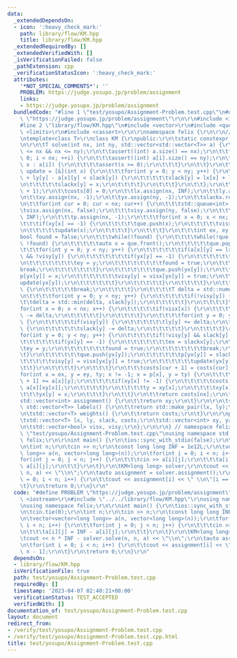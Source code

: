```yaml
---
data:
  _extendedDependsOn:
  - icon: ':heavy_check_mark:'
    path: library/flow/KM.hpp
    title: library/flow/KM.hpp
  _extendedRequiredBy: []
  _extendedVerifiedWith: []
  _isVerificationFailed: false
  _pathExtension: cpp
  _verificationStatusIcon: ':heavy_check_mark:'
  attributes:
    '*NOT_SPECIAL_COMMENTS*': ''
    PROBLEM: https://judge.yosupo.jp/problem/assignment
    links:
    - https://judge.yosupo.jp/problem/assignment
  bundledCode: "#line 1 \"test/yosupo/Assignment-Problem.test.cpp\"\n#define PROBLEM\
    \ \"https://judge.yosupo.jp/problem/assignment\"\r\n\r\n#include <iostream>\r\n\
    #line 2 \"library/flow/KM.hpp\"\n#include <vector>\r\n#include <queue>\r\n#include\
    \ <limits>\r\n#include <cassert>\r\n\r\nnamespace felix {\r\n\r\n// https://atcoder.jp/contests/abc247/submissions/30867023\r\
    \ntemplate<class T>\r\nclass KM {\r\npublic:\r\n\tstatic constexpr T INF = std::numeric_limits<T>::max();\r\
    \n\r\n\tT solve(int nx, int ny, std::vector<std::vector<T>> a) {\r\n\t\tassert(0\
    \ <= nx && nx <= ny);\r\n\t\tassert((int) a.size() == nx);\r\n\t\tfor(int i =\
    \ 0; i < nx; ++i) {\r\n\t\t\tassert((int) a[i].size() == ny);\r\n\t\t\tfor(auto\
    \ x : a[i]) {\r\n\t\t\t\tassert(x >= 0);\r\n\t\t\t}\r\n\t\t}\r\n\t\t\r\n\t\tauto\
    \ update = [&](int x) {\r\n\t\t\tfor(int y = 0; y < ny; y++) {\r\n\t\t\t\tif(lx[x]\
    \ + ly[y] - a[x][y] < slack[y]) {\r\n\t\t\t\t\tslack[y] = lx[x] + ly[y] - a[x][y];\r\
    \n\t\t\t\t\tslackx[y] = x;\r\n\t\t\t\t}\r\n\t\t\t}\r\n\t\t};\r\n\t\t\r\n\t\tcosts.resize(nx\
    \ + 1);\r\n\t\tcosts[0] = 0;\r\n\t\tlx.assign(nx, INF);\r\n\t\tly.assign(ny, 0);\r\
    \n\t\txy.assign(nx, -1);\r\n\t\tyx.assign(ny, -1);\r\n\t\tslackx.resize(ny);\r\
    \n\t\tfor(int cur = 0; cur < nx; cur++) {\r\n\t\t\tstd::queue<int> que;\r\n\t\t\
    \tvisx.assign(nx, false);\r\n\t\t\tvisy.assign(ny, false);\r\n\t\t\tslack.assign(ny,\
    \ INF);\r\n\t\t\tp.assign(nx, -1);\r\n\t\t\tfor(int x = 0; x < nx; x++) {\r\n\t\
    \t\t\tif(xy[x] == -1) {\r\n\t\t\t\t\tque.push(x);\r\n\t\t\t\t\tvisx[x] = true;\r\
    \n\t\t\t\t\tupdate(x);\r\n\t\t\t\t}\r\n\t\t\t}\r\n\t\t\tint ex, ey;\r\n\t\t\t\
    bool found = false;\r\n\t\t\twhile(!found) {\r\n\t\t\t\twhile(!que.empty() &&\
    \ !found) {\r\n\t\t\t\t\tauto x = que.front();\r\n\t\t\t\t\tque.pop();\r\n\t\t\
    \t\t\tfor(int y = 0; y < ny; y++) {\r\n\t\t\t\t\t\tif(a[x][y] == lx[x] + ly[y]\
    \ && !visy[y]) {\r\n\t\t\t\t\t\t\tif(yx[y] == -1) {\r\n\t\t\t\t\t\t\t\tex = x;\r\
    \n\t\t\t\t\t\t\t\tey = y;\r\n\t\t\t\t\t\t\t\tfound = true;\r\n\t\t\t\t\t\t\t\t\
    break;\r\n\t\t\t\t\t\t\t}\r\n\t\t\t\t\t\t\tque.push(yx[y]);\r\n\t\t\t\t\t\t\t\
    p[yx[y]] = x;\r\n\t\t\t\t\t\t\tvisy[y] = visx[yx[y]] = true;\r\n\t\t\t\t\t\t\t\
    update(yx[y]);\r\n\t\t\t\t\t\t}\r\n\t\t\t\t\t}\r\n\t\t\t\t}\r\n\t\t\t\tif(found)\
    \ {\r\n\t\t\t\t\tbreak;\r\n\t\t\t\t}\r\n\t\t\t\tT delta = std::numeric_limits<T>::max();\r\
    \n\t\t\t\tfor(int y = 0; y < ny; y++) {\r\n\t\t\t\t\tif(!visy[y]) {\r\n\t\t\t\t\
    \t\tdelta = std::min(delta, slack[y]);\r\n\t\t\t\t\t}\r\n\t\t\t\t}\r\n\t\t\t\t\
    for(int x = 0; x < nx; x++) {\r\n\t\t\t\t\tif(visx[x]) {\r\n\t\t\t\t\t\tlx[x]\
    \ -= delta;\r\n\t\t\t\t\t}\r\n\t\t\t\t}\r\n\t\t\t\tfor(int y = 0; y < ny; y++)\
    \ {\r\n\t\t\t\t\tif(visy[y]) {\r\n\t\t\t\t\t\tly[y] += delta;\r\n\t\t\t\t\t} else\
    \ {\r\n\t\t\t\t\t\tslack[y] -= delta;\r\n\t\t\t\t\t}\r\n\t\t\t\t}\r\n\t\t\t\t\
    for(int y = 0; y < ny; y++) {\r\n\t\t\t\t\tif(!visy[y] && slack[y] == 0) {\r\n\
    \t\t\t\t\t\tif(yx[y] == -1) {\r\n\t\t\t\t\t\t\tex = slackx[y];\r\n\t\t\t\t\t\t\
    \tey = y;\r\n\t\t\t\t\t\t\tfound = true;\r\n\t\t\t\t\t\t\tbreak;\r\n\t\t\t\t\t\
    \t}\r\n\t\t\t\t\t\tque.push(yx[y]);\r\n\t\t\t\t\t\tp[yx[y]] = slackx[y];\r\n\t\
    \t\t\t\t\tvisy[y] = visx[yx[y]] = true;\r\n\t\t\t\t\t\tupdate(yx[y]);\r\n\t\t\t\
    \t\t}\r\n\t\t\t\t}\r\n\t\t\t}\r\n\t\t\tcosts[cur + 1] = costs[cur];\r\n\t\t\t\
    for(int x = ex, y = ey, ty; x != -1; x = p[x], y = ty) {\r\n\t\t\t\tcosts[cur\
    \ + 1] += a[x][y];\r\n\t\t\t\tif(xy[x] != -1) {\r\n\t\t\t\t\tcosts[cur + 1] -=\
    \ a[x][xy[x]];\r\n\t\t\t\t}\r\n\t\t\t\tty = xy[x];\r\n\t\t\t\txy[x] = y;\r\n\t\
    \t\t\tyx[y] = x;\r\n\t\t\t}\r\n\t\t}\r\n\t\treturn costs[nx];\r\n\t}\r\n\r\n\t\
    std::vector<int> assignment() {\r\n\t\treturn xy;\r\n\t}\r\n\r\n\tstd::pair<std::vector<T>,\
    \ std::vector<T>> labels() {\r\n\t\treturn std::make_pair(lx, ly);\r\n\t}\r\n\r\
    \n\tstd::vector<T> weights() {\r\n\t\treturn costs;\r\n\t}\r\n\r\nprivate:\r\n\
    \tstd::vector<T> lx, ly, slack, costs;\r\n\tstd::vector<int> xy, yx, p, slackx;\r\
    \n\tstd::vector<bool> visx, visy;\r\n};\r\n\r\n} // namespace felix\r\n#line 5\
    \ \"test/yosupo/Assignment-Problem.test.cpp\"\nusing namespace std;\r\nusing namespace\
    \ felix;\r\n\r\nint main() {\r\n\tios::sync_with_stdio(false);\r\n\tcin.tie(0);\r\
    \n\tint n;\r\n\tcin >> n;\r\n\tconst long long INF = 1e12L;\r\n\tvector<vector<long\
    \ long>> a(n, vector<long long>(n));\r\n\tfor(int i = 0; i < n; i++) {\r\n\t\t\
    for(int j = 0; j < n; j++) {\r\n\t\t\tcin >> a[i][j];\r\n\t\t\ta[i][j] = INF -\
    \ a[i][j];\r\n\t\t}\r\n\t}\r\n\tKM<long long> solver;\r\n\tcout << n * INF - solver.solve(n,\
    \ n, a) << \"\\n\";\r\n\tauto assignment = solver.assignment();\r\n\tfor(int i\
    \ = 0; i < n; i++) {\r\n\t\tcout << assignment[i] << \" \\n\"[i == n - 1];\r\n\
    \t}\r\n\treturn 0;\r\n}\r\n"
  code: "#define PROBLEM \"https://judge.yosupo.jp/problem/assignment\"\r\n\r\n#include\
    \ <iostream>\r\n#include \"../../library/flow/KM.hpp\"\r\nusing namespace std;\r\
    \nusing namespace felix;\r\n\r\nint main() {\r\n\tios::sync_with_stdio(false);\r\
    \n\tcin.tie(0);\r\n\tint n;\r\n\tcin >> n;\r\n\tconst long long INF = 1e12L;\r\
    \n\tvector<vector<long long>> a(n, vector<long long>(n));\r\n\tfor(int i = 0;\
    \ i < n; i++) {\r\n\t\tfor(int j = 0; j < n; j++) {\r\n\t\t\tcin >> a[i][j];\r\
    \n\t\t\ta[i][j] = INF - a[i][j];\r\n\t\t}\r\n\t}\r\n\tKM<long long> solver;\r\n\
    \tcout << n * INF - solver.solve(n, n, a) << \"\\n\";\r\n\tauto assignment = solver.assignment();\r\
    \n\tfor(int i = 0; i < n; i++) {\r\n\t\tcout << assignment[i] << \" \\n\"[i ==\
    \ n - 1];\r\n\t}\r\n\treturn 0;\r\n}\r\n"
  dependsOn:
  - library/flow/KM.hpp
  isVerificationFile: true
  path: test/yosupo/Assignment-Problem.test.cpp
  requiredBy: []
  timestamp: '2023-04-07 02:40:21+08:00'
  verificationStatus: TEST_ACCEPTED
  verifiedWith: []
documentation_of: test/yosupo/Assignment-Problem.test.cpp
layout: document
redirect_from:
- /verify/test/yosupo/Assignment-Problem.test.cpp
- /verify/test/yosupo/Assignment-Problem.test.cpp.html
title: test/yosupo/Assignment-Problem.test.cpp
---
```

